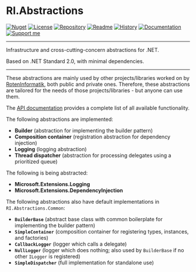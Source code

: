 # RI.Abstractions

[![Nuget](https://img.shields.io/nuget/v/RI.Abstractions.Common)](https://www.nuget.org/packages/RI.Abstractions.Common/) [![License](https://img.shields.io/github/license/RotenInformatik/AbstractionsDotNet)](LICENSE) [![Repository](https://img.shields.io/badge/repo-AbstractionsDotNet-lightgrey)](https://github.com/RotenInformatik/AbstractionsDotNet) [![Readme](https://img.shields.io/badge/docs-Readme-yellowgreen)](README.md) [![History](https://img.shields.io/badge/docs-History-yellowgreen)](HISTORY.md) [![Documentation](https://img.shields.io/badge/docs-API-yellowgreen)](https://roteninformatik.github.io/AbstractionsDotNet/api/) [![Support me](https://img.shields.io/badge/support%20me-Ko--fi-ff69b4?logo=Ko-fi)](https://ko-fi.com/franziskaroten)

---

Infrastructure and cross-cutting-concern abstractions for .NET.

Based on .NET Standard 2.0, with minimal dependencies.

---

These abstractions are mainly used by other projects/libraries worked on by [RotenInformatik](https://github.com/RotenInformatik/), both public and private ones. Therefore, these abstractions are tailored for the needs of those projects/libraries - but anyone can use them.

The [API documentation](https://roteninformatik.github.io/AbstractionsDotNet/api/) provides a complete list of all available functionality.

The following abstractions are implemented:

* **Builder** (abstraction for implementing the builder pattern)
* **Composition container** (registration abstraction for dependency injection)
* **Logging** (logging abstraction)
* **Thread dispatcher** (abstraction for processing delegates using a prioritized queue)

The following is being abstracted:

* **Microsoft.Extensions.Logging**
* **Microsoft.Extensions.DependencyInjection**

The following abstractions also have default implementations in `RI.Abstractions.Common`:

* **`BuilderBase`** (abstract base class with common boilerplate for implementing the builder pattern)
* **`SimpleContainer`** (composition container for registering types, instances, and factories)
* **`CallbackLogger`** (logger which calls a delegate)
* **`NullLogger`** (logger which does nothing; also used by `BuilderBase` if no other `ILogger` is registered)
* **`SimpleDispatcher`** (full implementation for standalone use)

